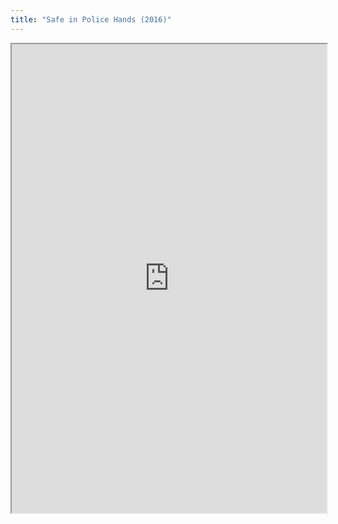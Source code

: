 ```yaml
---
title: "Safe in Police Hands (2016)"
---
```



<iframe height="750" width="100%" src="https://ewelton.github.io/ktest/wiki.html#Safe%20in%20Police%20Hands%20(2016)"></iframe>
